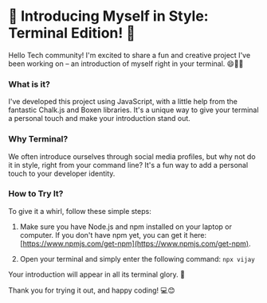 # 👋 Introducing Myself in Style: Terminal Edition! 🚀

Hello Tech community! I'm excited to share a fun and creative project I've been working on – an introduction of myself right in your terminal. 😄👨‍💻


### **What is it?**

I've developed this project using JavaScript, with a little help from the fantastic Chalk.js and Boxen libraries. It's a unique way to give your terminal a personal touch and make your introduction stand out.

### **Why Terminal?**

We often introduce ourselves through social media profiles, but why not do it in style, right from your command line? It's a fun way to add a personal touch to your developer identity.

### **How to Try It?**

To give it a whirl, follow these simple steps:

1. Make sure you have Node.js and npm installed on your laptop or computer. If you don't have npm yet, you can get it here: [https://www.npmjs.com/get-npm](https://www.npmjs.com/get-npm).

2. Open your terminal and simply enter the following command: ```npx vijay```

Your introduction will appear in all its terminal glory. 🌟

Thank you for trying it out, and happy coding! 💻😊
